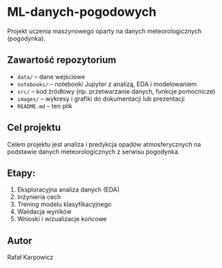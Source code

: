 # ML-danych-pogodowych

Projekt uczenia maszynowego oparty na danych meteorologicznych (pogodynka).

## Zawartość repozytorium

- `data/` – dane wejściowe
- `notebooks/` – notebooki Jupyter z analizą, EDA i modelowaniem
- `src/` – kod źródłowy (np. przetwarzanie danych, funkcje pomocnicze)
- `images/` – wykresy i grafiki do dokumentacji lub prezentacji
- `README.md` – ten plik

## Cel projektu

Celem projektu jest analiza i predykcja opadów atmosferycznych na podstawie danych meteorologicznych z serwisu pogodynka.

## Etapy:
1. Eksploracyjna analiza danych (EDA)
2. Inżynieria cech
3. Trening modelu klasyfikacyjnego
4. Walidacja wyników
5. Wnioski i wizualizacje końcowe

## Autor
Rafał Karpowicz
